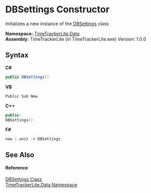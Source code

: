 # DBSettings Constructor 
 

Initializes a new instance of the <a href="05da7135-f4b0-1ba0-42f4-3e9b1cc914fa">DBSettings</a> class

**Namespace:**&nbsp;<a href="ab3f657c-6df0-d665-b9bf-c166a389ec06">TimeTrackerLite.Data</a><br />**Assembly:**&nbsp;TimeTrackerLite (in TimeTrackerLite.exe) Version: 1.0.0

## Syntax

**C#**<br />
``` C#
public DBSettings()
```

**VB**<br />
``` VB
Public Sub New
```

**C++**<br />
``` C++
public:
DBSettings()
```

**F#**<br />
``` F#
new : unit -> DBSettings
```


## See Also


#### Reference
<a href="05da7135-f4b0-1ba0-42f4-3e9b1cc914fa">DBSettings Class</a><br /><a href="ab3f657c-6df0-d665-b9bf-c166a389ec06">TimeTrackerLite.Data Namespace</a><br />